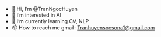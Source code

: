 - 👋 Hi, I’m @TranNgocHuyen
- 👀 I’m interested in AI
- 🌱 I’m currently learning CV, NLP
- 📫 How to reach me gmail: Tranhuyensocsona1@gmail.com

<!---
TranNgocHuyen/TranNgocHuyen is a ✨ special ✨ repository because its `README.md` (this file) appears on your GitHub profile.
You can click the Preview link to take a look at your changes.
--->
